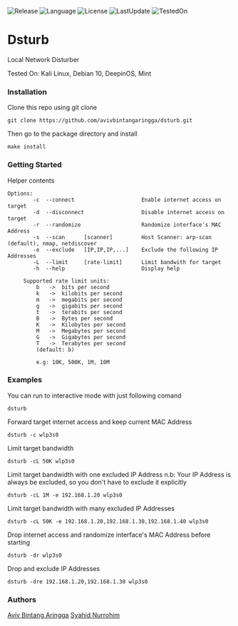 ![Release](https://img.shields.io/badge/release-beta-yellow.svg)
![Language](https://img.shields.io/badge/made%20with-bash-brightgreen.svg)
![License](https://img.shields.io/badge/license-GPLv3-blue.svg)
![LastUpdate](https://img.shields.io/badge/last%20update-2020%2F03-orange.svg)
![TestedOn](https://img.shields.io/badge/tested%20on-Kali%20Linux-red.svg)

# Dsturb
Local Network Disturber

Tested On: Kali Linux, Debian 10, DeepinOS, Mint

### Installation
Clone this repo using git clone
```
git clone https://github.com/avivbintangaringga/dsturb.git
```
Then go to the package directory and install
```
make install
```
### Getting Started
Helper contents
    
	Options:
            -c  --connect                     Enable internet access on target
            -d  --disconnect                  Disable internet access on target
            -r  --randomize                   Randomize interface's MAC Address
            -s  --scan      [scanner]         Host Scanner: arp-scan (default), nmap, netdiscover
            -e  --exclude   [IP,IP,IP,...]    Exclude the following IP Addresses
            -L  --limit     [rate-limit]      Limit bandwith for target
            -h  --help                        Display help
    
         Supported rate limit units:
             b   ->  bits per second
             k   ->  kilobits per second
             m   ->  megabits per second
             g   ->  gigabits per second
             t   ->  terabits per second
             B   ->  Bytes per second
             K   ->  Kilobytes per second
             M   ->  Megabytes per second
             G   ->  Gigabytes per second
             T   ->  Terabytes per second
             (default: b)
    
             e.g: 10K, 500K, 1M, 10M
### Examples
You can run to interactive mode with just following comand
```
dsturb
```
Forward target internet access and keep current MAC Address
```
dsturb -c wlp3s0
```
Limit target bandwidth
```
dsturb -cL 50K wlp3s0
```
Limit target bandwidth with one excluded IP Address 
n.b: Your IP Address is always be excluded, so you don't have to exclude it explicitly
```
dsturb -cL 1M -e 192.168.1.20 wlp3s0
```
Limit target bandwidth with many excluded IP Addresses
```
dsturb -cL 50K -e 192.168.1.20,192.168.1.30,192.168.1.40 wlp3s0
```
Drop internet access and randomize interface's MAC Address before starting
```
dsturb -dr wlp3s0
```
Drop and exclude IP Addresses
```
dsturb -dre 192.168.1.20,192.168.1.30 wlp3s0
```
### Authors
[Aviv Bintang Aringga](https://github.com/avivbintangaringga)
[Syahid Nurrohim](https://github.com/syahidnurrohim)

